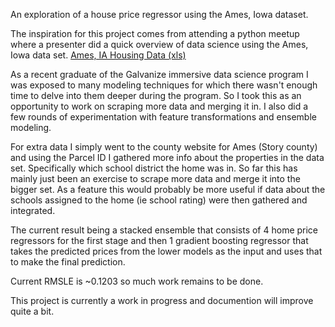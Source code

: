 An exploration of a house price regressor using the Ames, Iowa dataset.

The inspiration for this project comes from attending a python meetup where a presenter did a quick overview of data science using the Ames, Iowa data set. [Ames, IA Housing Data (xls)](http://www.amstat.org/publications/jse/v19n3/decock/AmesHousing.xls)

As a recent graduate of the Galvanize immersive data science program I was exposed to many modeling techniques for which there wasn't enough time to delve into them deeper during the program.  So I took this as an opportunity to work on scraping more data and merging it in. I also did a few rounds of experimentation with feature transformations and ensemble modeling.  

For extra data I simply went to the county website for Ames (Story county) and using the Parcel ID I gathered more info about the properties in the data set. Specifically which school district the home was in. So far this has mainly just been an exercise to scrape more data and merge it into the bigger set. As a feature this would probably be more useful if data about the schools assigned to the home (ie school rating) were then gathered and integrated.

The current result being a stacked ensemble that consists of 4 home price regressors for the first stage and then 1 gradient boosting regressor that takes the predicted prices from the lower models as the input and uses that to make the final prediction. 

Current RMSLE is ~0.1203 so much work remains to be done.

This project is currently a work in progress and documention will improve quite a bit.
